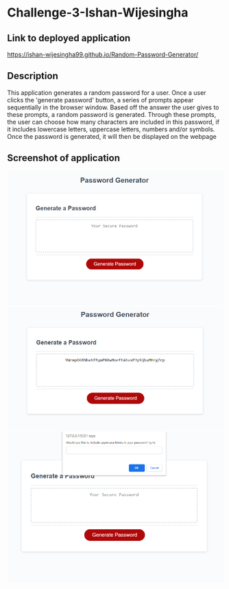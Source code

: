 # Challenge-3-Ishan-Wijesingha

## Link to deployed application
https://ishan-wijesingha99.github.io/Random-Password-Generator/

## Description
This application generates a random password for a user. Once a user clicks the 'generate password' button, a series of prompts appear sequentially in the browser window. Based off the answer the user gives to these prompts, a random password is generated. Through these prompts, the user can choose how many characters are included in this password, if it includes lowercase letters, uppercase letters, numbers and/or symbols. Once the password is generated, it will then be displayed on the webpage

## Screenshot of application
![screenshot-1](./assets/images/screenshot-1.png)
![screenshot-2](./assets/images/screenshot-2.png)
![screenshot-3](./assets/images/screenshot-3.png)
